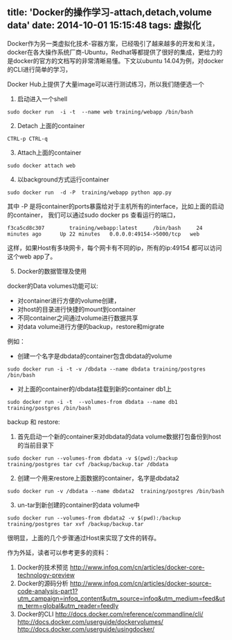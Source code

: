 title: 'Docker的操作学习-attach,detach,volume data'
date: 2014-10-01 15:15:48
tags: 虚拟化
---

Docker作为另一类虚拟化技术-容器方案，已经吸引了越来越多的开发和关注，docker在各大操作系统厂商-Ubuntu，Redhat等都提供了很好的集成，更给力的是docker的官方的文档写的非常清晰易懂。下文以ubuntu 14.04为例，对docker的CLI进行简单的学习，


Docker Hub上提供了大量image可以进行测试练习，所以我们随便选一个

1. 启动进入一个shell

```
sudo docker run  -i -t  --name web training/webapp /bin/bash
```

2. Detach 上面的container

``` 
CTRL-p CTRL-q
```

3. Attach上面的container

```
sudo docker attach web
```

4. 以background方式运行container

``` 
sudo docker run  -d -P  training/webapp python app.py
``` 

其中 -P 是将container的ports暴露给对于主机所有的interface，比如上面的启动的container，
我们可以通过sudo docker ps 查看运行的端口，

```
f3ca5cd8c307        training/webapp:latest     /bin/bash     24 minutes ago      Up 22 minutes   0.0.0.0:49154->5000/tcp   web  
```

这样，如果Host有多块网卡，每个网卡有不同的ip，所有的ip:49154 都可以访问这个web app了。      

5. Docker的数据管理及使用       

 docker的Data volumes功能可以:
 
 - 对container进行方便的volume创建，
 - 对host的目录进行快捷的mount到container
 - 不同container之间通过volume进行数据共享
 - 对data volume进行方便的backup，restore和migrate

例如：

- 创建一个名字是dbdata的container包含dbdata的volume

```
sudo docker run -i -t -v /dbdata --name dbdata training/postgres /bin/bash
```

- 对上面的container的/dbdata挂载到新的container db1上

```
sudo docker run -i -t  --volumes-from dbdata --name db1 training/postgres /bin/bash
```

backup 和 restore:

1. 首先启动一个新的container来对dbdata的data volume数据打包备份到host的当前目录下

```
sudo docker run --volumes-from dbdata -v $(pwd):/backup training/postgres tar cvf /backup/backup.tar /dbdata
```

2. 创建一个用来restore上面数据的container，名字是dbdata2

```
sudo docker run -v /dbdata --name dbdata2  training/postgres /bin/bash
```

3. un-tar到新创建的container的data volume中

```
sudo docker run --volumes-from dbdata2 -v $(pwd):/backup training/postgres tar xvf /backup/backup.tar
```

很明显，上面的几个步骤通过Host来实现了文件的转存。

作为外延，读者可以参考更多的资料：

1. Docker的技术预览
   http://www.infoq.com/cn/articles/docker-core-technology-preview
2. Docker的源码分析
   http://www.infoq.com/cn/articles/docker-source-code-analysis-part1?utm_campaign=infoq_content&utm_source=infoq&utm_medium=feed&utm_term=global&utm_reader=feedly
3. Docker的CLI
   http://docs.docker.com/reference/commandline/cli/
   http://docs.docker.com/userguide/dockervolumes/
   http://docs.docker.com/userguide/usingdocker/
